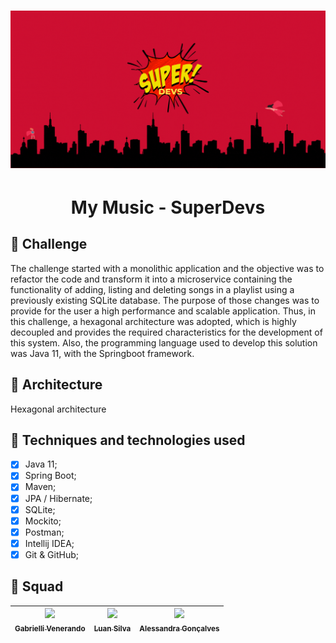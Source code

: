 <h1 align="center"><img alt="MyMusic" title="#Mysic" src="banner.gif" /></h1>
<h1 align="center">My Music - SuperDevs</h1>




## :dart: Challenge
<p> The challenge started with a monolithic application and the objective was to refactor the code and transform it into a microservice containing the functionality of adding, listing and deleting songs in a playlist using a previously existing SQLite database. The purpose of those changes was to provide for the user a high performance and scalable application. Thus, in this challenge, a hexagonal architecture was adopted, which is highly decoupled and provides the required characteristics for the development of this system. Also, the programming language used to develop this solution was Java 11, with the Springboot framework.</p> 


## :triangular_ruler: Architecture
Hexagonal architecture

## :wrench: Techniques and technologies used
- [x] Java 11;
- [x] Spring Boot;
- [x] Maven;
- [x] JPA / Hibernate;
- [x] SQLite;
- [x] Mockito;
- [x] Postman;
- [x] Intellij IDEA;
- [x] Git & GitHub;

## :busts_in_silhouette: Squad
| [<img src="https://avatars.githubusercontent.com/u/107216833?v=4" width=115><br><sub>Gabrielli Venerando</sub>](https://github.com/gabivenerando) |  [<img src="https://avatars.githubusercontent.com/u/107144819?v=4" width=115><br><sub>Luan Silva </sub>](https://github.com/luanonciandt) |  [<img src="https://avatars.githubusercontent.com/u/110483773?v=4" width=115><br><sub>Alessandra Gonçalves </sub>](https://github.com/Alessandra-gr) | 
| :---: | :---: | :---: |
